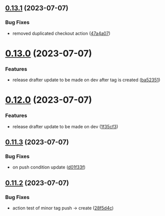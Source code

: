 ## [0.13.1](https://github.com/henrynoowah/blog/compare/v0.13.0...v0.13.1) (2023-07-07)


### Bug Fixes

* removed duplicated checkout action ([47a4a07](https://github.com/henrynoowah/blog/commit/47a4a07665fc013345694c51e933f5ee4ac983cd))



# [0.13.0](https://github.com/henrynoowah/blog/compare/v0.12.0...v0.13.0) (2023-07-07)


### Features

* release drafter update to be made on dev after tag is created ([ba52351](https://github.com/henrynoowah/blog/commit/ba52351ff1ab11b6c7708246a768b62d393af0aa))



# [0.12.0](https://github.com/henrynoowah/blog/compare/v0.11.3...v0.12.0) (2023-07-07)


### Features

* release drafter update to be made on dev ([1f35cf3](https://github.com/henrynoowah/blog/commit/1f35cf3ed1fed099bf445637049edad728b8b54c))



## [0.11.3](https://github.com/henrynoowah/blog/compare/v0.11.2...v0.11.3) (2023-07-07)


### Bug Fixes

* on push condition update ([d01f33f](https://github.com/henrynoowah/blog/commit/d01f33fee3e3b890aa702c218effe34037057b04))



## [0.11.2](https://github.com/henrynoowah/blog/compare/v0.11.1...v0.11.2) (2023-07-07)


### Bug Fixes

* action test of minor tag push -> create ([28f5d4c](https://github.com/henrynoowah/blog/commit/28f5d4c9376ec8aaf6704c0249369f459473f721))



